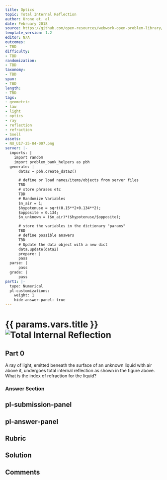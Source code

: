 ```yaml
---
title: Optics
topic: Total Internal Reflection
author: Urone et. al
date: February 2018
source: https://github.com/open-resources/webwork-open-problem-library/tree/master/Contrib/BrockPhysics/College_Physics_Urone/25.Geometric_Optics/Total_Internal_Reflection/NU_U17-25-04-007.pg
template_version: 1.2
editor: N/A
outcomes:
- TBD
difficulty:
- TBD
randomization:
- TBD
taxonomy:
- TBD
span:
- TBD
length:
- TBD
tags:
- geometric
- law
- light
- optics
- ray
- reflection
- refraction
- Snell
assets:
- NU_U17-25-04-007.png
server: |-
  imports: |
    import random
    import problem_bank_helpers as pbh
  generate: |
      data2 = pbh.create_data2()

      # define or load names/items/objects from server files
      TBD
      # store phrases etc
      TBD
      # Randomize Variables
      $n_air = 1;
      $hypotenuse = sqrt(0.15**2+0.134**2);
      $opposite = 0.134;
      $n_unknown = ($n_air)*($hypotenuse/$opposite);

      # store the variables in the dictionary "params"
      TBD
      # define possible answers
      TBD
      # Update the data object with a new dict
      data.update(data2)
      prepare: |
      pass
  parse: |
      pass
  grade: |
      pass
part1: |-
  type: Numerical
  pl-customizations:
    weight: 1
    hide-answer-panel: true
---
```


# {{ params.vars.title }}![Total Internal Reflection](NU_U17-25-04-007.png)

## Part 0 
A ray of light, emitted beneath the surface of an unknown liquid with air above it, undergoes total internal reflection as shown in the figure above. What is the index of refraction for the liquid? 


### Answer Section 


## pl-submission-panel 


## pl-answer-panel 


## Rubric 


## Solution 


## Comments 


